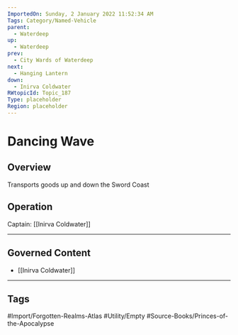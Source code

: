 ```yaml
---
ImportedOn: Sunday, 2 January 2022 11:52:34 AM
Tags: Category/Named-Vehicle
parent:
  - Waterdeep
up:
  - Waterdeep
prev:
  - City Wards of Waterdeep
next:
  - Hanging Lantern
down:
  - Inirva Coldwater
RWtopicId: Topic_187
Type: placeholder
Region: placeholder
---
```

# Dancing Wave
## Overview
Transports goods up and down the Sword Coast

## Operation
Captain: [[Inirva Coldwater]]

---
## Governed Content
- [[Inirva Coldwater]]


---
## Tags
#Import/Forgotten-Realms-Atlas #Utility/Empty #Source-Books/Princes-of-the-Apocalypse

